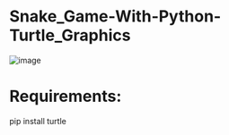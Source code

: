 # Snake_Game-With-Python-Turtle_Graphics
![image](https://user-images.githubusercontent.com/78893155/150667117-be9f5fd1-b5f2-4390-8159-9a479bd1565f.png)
# Requirements:
pip install turtle

